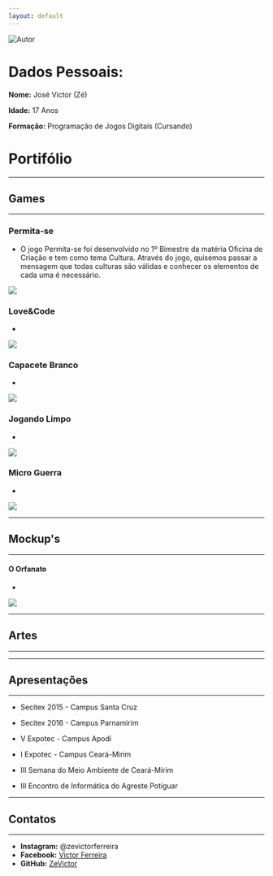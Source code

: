 ```yaml
---
layout: default
---
```




![Autor](Eu3.png)

# Dados Pessoais:

**Nome:** José Victor (Zé)

**Idade:** 17 Anos

**Formação:** Programação de Jogos Digitais (Cursando)

# Portifólio

* * *

## Games

* * *

### Permita-se

* O jogo Permita-se foi desenvolvido no 1º Bimestre da matéria Oficina de Criação e tem como tema Cultura. Através do jogo, quisemos passar a mensagem que todas culturas são válidas e conhecer os elementos de cada uma é necessário. 

[![](J1.PNG)](https://zevictor.github.io/Permita-se/)

### Love&Code

* 

[![](J2.PNG)](https://zevictor.github.io/Love&Code/)

### Capacete Branco

* 

[![](J3.PNG)](https://zevictor.github.io/CapWhite/)

### Jogando Limpo

* 

[![](J4.PNG)](https://zevictor.github.io/ProjetoJogo/)

### Micro Guerra

* 

[![](J5.PNG)](https://zevictor.github.io/MicroGuerra/)

* * *

## Mockup's

* * *

#### O Orfanato

* 

[![](Mock.PNG)](https://zevictor.github.io/Mockup/)

* * *

## Artes

* * *

* * *

## Apresentações

* * *

* Secitex 2015 - Campus Santa Cruz

* Secitex 2016 - Campus Parnamirim

* V Expotec - Campus Apodi

* I Expotec - Campus Ceará-Mirim

* III Semana do Meio Ambiente de Ceará-Mirim

* III Encontro de Informática do Agreste Potiguar

* * *

## Contatos

* * * 

* **Instagram:** @zevictorferreira
* **Facebook:** [Victor Ferreira](https://www.facebook.com/victor.gatopb)
* **GitHub:**  [ZeVictor](https://github.com/ZeVictor)

